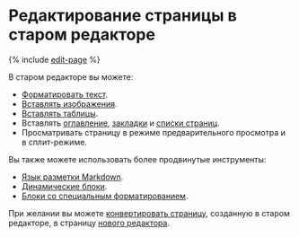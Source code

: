 # Редактирование страницы в старом редакторе

{% include [edit-page](../_includes/wiki/edit-page.md) %}

В старом редакторе вы можете:
* [Форматировать текст](basic-markup.md).
* [Вставлять изображения](add-image.md).
* [Вставлять таблицы](add-grid.md).
* Вставлять [оглавление](actions/toc.md), [закладки](actions/anchor.md) и [списки страниц](actions/page-lists.md).
* Просматривать страницу в режиме предварительного просмотра и в сплит-режиме.

Вы также можете использовать более продвинутые инструменты:
* [Язык разметки Markdown](static-markup.md).
* [Динамические блоки](actions.md).
* [Блоки со специальным форматированием](formatter.md).

При желании вы можете [конвертировать страницу](page-management/convert-page.md), созданную в старом редакторе, в страницу [нового редактора](new-editor.md).
